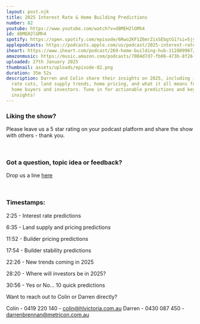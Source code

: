 ```yaml
---
layout: post.njk
title: 2025 Interest Rate & Home Building Predictions
number: 82
youtube: https://www.youtube.com/watch?v=d8MEH2lGMh4
id: d8MEH2lGMh4
spotify: https://open.spotify.com/episode/6Rwo2KF1Z6mrZixSEbgtG1?si=5jyN3bqqT8mp2J7T6UALJw
applepodcasts: https://podcasts.apple.com/us/podcast/2025-interest-rate-home-building-predictions/id1681936589?i=1000685545221
iheart: https://www.iheart.com/podcast/269-home-building-hub-112809987/episode/2025-interest-rate-home-building-261579626/
amazonmusic: https://music.amazon.com/podcasts/7004d7d7-fb06-473b-8f26-8ce9992cac11/episodes/731960aa-bf8a-4b72-b868-f2c0d3b7a25b/home-building-hub-2025-interest-rate-home-building-predictions
uploaded: 27th January 2025
thumbnail: assets/uploads/episode-82.png
duration: 35m 52s
description: Darren and Colin share their insights on 2025, including interest
  rate cuts, land supply trends, home pricing, and what it all means for new
  home buyers and investors. Tune in for actionable predictions and key industry
  insights!
---
```

### Liking the show?

Please leave us a 5 star rating on your podcast platform and share the show with others - thank you.

<br>

### Got a question, topic idea or feedback?

Drop us a line <a href="/contact" id="contact-us" target="_blank">here</a>

<br>

### Timestamps:

2:25 - Interest rate predictions

6:35 - Land supply and pricing predictions

11:52 - Builder pricing predictions

17:54 - Builder stability predictions

22:26 - New trends coming in 2025

28:20 - Where will investors be in 2025?

30:56 - Yes or No… 10 quick predictions

Want to reach out to Colin or Darren directly?

Colin - 0419 220 140 - colin@hlvictoria.com.au
Darren - 0430 087 450 - darrenbrennan@metricon.com.au